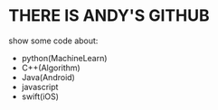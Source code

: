 # THERE IS ANDY'S GITHUB 

show some code about:

- python(MachineLearn)
- C++(Algorithm)
- Java(Android)
- javascript
- swift(iOS)
